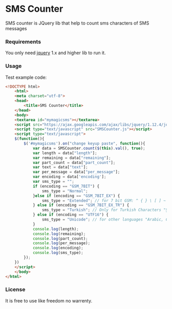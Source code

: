 # SMS Counter
SMS counter is JQuery lib that help to count sms characters of SMS messages

### Requirements
You only need [jquery](http://jquery.com/) 1.x and higher lib to run it.

### Usage
Test example code:

```html
<!DOCTYPE html>
	<html>
	<meta charset="utf-8">
	<head>
		<title>SMS Counter</title>
	</head>
	<body>
	<textarea id="mymagicsms"></textarea>
	<script src="https://ajax.googleapis.com/ajax/libs/jquery/1.12.4/jquery.min.js"></script>
	<script type="text/javascript" src="SMSCounter.js"></script>
	<script type="text/javascript">
	$(function(){
		$('#mymagicsms').on("change keyup paste", function(){
			var data = SMSCounter.count($(this).val(), true);
			var length = data["length"];
			var remaining = data["remaining"];
			var part_count = data["part_count"];
			var text = data["text"];
			var per_message = data["per_message"];
			var encoding = data['encoding'];
			var sms_type = "";
			if (encoding == "GSM_7BIT") {
				sms_type = "Normal";
			}else if (encoding == "GSM_7BIT_EX") {
				sms_type = "Extended"; // for 7 bit GSM: ^ { } \ [ ] ~ | €
			} else if (encoding == "GSM_7BIT_EX_TR") {
				sms_type = "Turkish"; // Only for Turkish Characters "Ş ş Ğ ğ ç ı İ" encoding see https://en.wikipedia.org/wiki/GSM_03.38#Turkish_language_.28Latin_script.29
			} else if (encoding == "UTF16") {
				sms_type = "Unicode"; // for other languages "Arabic, Chinese, Russian" see http://en.wikipedia.org/wiki/GSM_03.38#UCS-2_Encoding
			}
			console.log(length);
			console.log(remaining);
			console.log(part_count);
			console.log(per_message);
			console.log(encoding);
			console.log(sms_type);
		});
	})
	</script>
	</body>
</html>
```

### License
It is free to use like freedom no warrenty.

